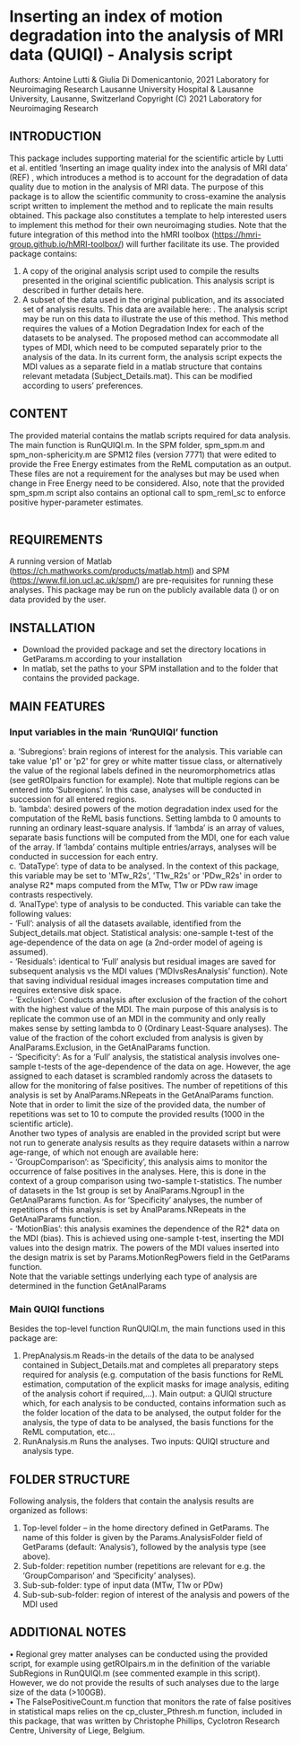 # Inserting an index of motion degradation into the analysis of MRI data (QUIQI) - Analysis script

Authors: Antoine Lutti & Giulia Di Domenicantonio, 2021
Laboratory for Neuroimaging Research
Lausanne University Hospital & Lausanne University, Lausanne, Switzerland
Copyright (C) 2021 Laboratory for Neuroimaging Research

## INTRODUCTION
This package includes supporting material for the scientific article by Lutti et al. entitled ‘Inserting an image quality index into the analysis of MRI data’ (REF) , which introduces a method is to account for the degradation of data quality due to motion in the analysis of MRI data. The purpose of this package is to allow the scientific community to cross-examine the analysis script written to implement the method and to replicate the main results obtained. This package also constitutes a template to help interested users to implement this method for their own neuroimaging studies. Note that the future integration of this method into the hMRI toolbox (https://hmri-group.github.io/hMRI-toolbox/) will further facilitate its use. The provided package contains:
1.	A copy of the original analysis script used to compile the results presented in the original scientific publication. This analysis script is described in further details here. 
2.	A subset of the data used in the original publication, and its associated set of analysis results. This data are available here: . The analysis script may be run on this data to illustrate the use of this method.
This method requires the values of a Motion Degradation Index for each of the datasets to be analysed. The proposed method can accommodate all types of MDI, which need to be computed separately prior to the analysis of the data. In its current form, the analysis script expects the MDI values as a separate field in a matlab structure that contains relevant metadata (Subject_Details.mat). This can be modified according to users’ preferences.  
## CONTENT
The provided material contains the matlab scripts required for data analysis. The main function is RunQUIQI.m. In the SPM folder, spm_spm.m and spm_non-sphericity.m are SPM12 files (version 7771) that were edited to provide the Free Energy estimates from the ReML computation as an output. These files are not a requirement for the analyses but may be used when change in Free Energy need to be considered. Also, note that the provided spm_spm.m script also contains an optional call to spm_reml_sc to enforce positive hyper-parameter estimates.  
 
## REQUIREMENTS
A running version of Matlab (https://ch.mathworks.com/products/matlab.html) and SPM (https://www.fil.ion.ucl.ac.uk/spm/) are pre-requisites for running these analyses. This package may be run on the publicly available data () or on data provided by the user.
## INSTALLATION
- Download the provided package and set the directory locations in GetParams.m according to your installation
- In matlab, set the paths to your SPM installation and to the folder that contains the provided package.
## MAIN FEATURES
### Input variables in the main ‘RunQUIQI’ function
a. ‘Subregions’: brain regions of interest for the analysis. This variable can take value 'p1' or 'p2' for grey or white matter tissue class, or alternatively the value of the regional labels defined in the neuromorphometrics atlas (see getROIpairs function for example). Note that multiple regions can be entered into ‘Subregions’. In this case, analyses will be conducted in succession for all entered regions.  
b. ‘lambda’: desired powers of the motion degradation index used for the computation of the ReML basis functions.  Setting lambda to 0 amounts to running an ordinary least-square analysis. If ‘lambda’ is an array of values, separate basis functions will be computed from the MDI, one for each value of the array. If ‘lambda’ contains multiple entries/arrays, analyses will be conducted in succession for each entry.  
c. ‘DataType’: type of data to be analysed. In the context of this package, this variable may be set to 'MTw_R2s', 'T1w_R2s' or 'PDw_R2s' in order to analyse R2* maps computed from the MTw, T1w or PDw raw image contrasts respectively.  
d. ‘AnalType’: type of analysis to be conducted. This variable can take the following values:  
	- ‘Full’: analysis of all the datasets available, identified from the Subject_details.mat object. Statistical analysis: one-sample t-test of the age-dependence of the data on age (a 2nd-order model of ageing is assumed).  
	- ‘Residuals’: identical to ‘Full’ analysis but residual images are saved for subsequent analysis vs the MDI values (‘MDIvsResAnalysis’ function). Note that saving individual residual images increases computation time and requires extensive disk space.  
	- ‘Exclusion’: Conducts analysis after exclusion of the fraction of the cohort with the highest value of the MDI. The main purpose of this analysis is to replicate the common use of an MDI in the community and only really makes sense by setting lambda to 0 (Ordinary Least-Square analyses). The value of the fraction of the cohort excluded from analysis is given by AnalParams.Exclusion, in the GetAnalParams function.  
	- ‘Specificity’: As for a ‘Full’ analysis, the statistical analysis involves one-sample t-tests of the age-dependence of the data on age. However, the age assigned to each dataset is scrambled randomly across the datasets to allow for the monitoring of false positives. The number of repetitions of this analysis is set by AnalParams.NRepeats in the GetAnalParams function. Note that in order to limit the size of the provided data, the number of repetitions was set to 10 to compute the provided results (1000 in the scientific article).  
Another two types of analysis are enabled in the provided script but were not run to generate analysis results as they require datasets within a narrow age-range, of which not enough are available here:  
	- ‘GroupComparison’: as ‘Specificity’, this analysis aims to monitor the occurrence of false positives in the analyses. Here, this is done in the context of a group comparison using two-sample t-statistics. The number of datasets in the 1st group is set by AnalParams.Ngroup1 in the GetAnalParams function. As for ‘Specificity’ analyses, the number of repetitions of this analysis is set by AnalParams.NRepeats in the GetAnalParams function.   
	- ‘MotionBias’: this analysis examines the dependence of the R2* data on the MDI (bias). This is achieved using one-sample t-test, inserting the MDI values into the design matrix. The powers of the MDI values inserted into the design matrix is set by  Params.MotionRegPowers field in the GetParams function.  
Note that the variable settings underlying each type of analysis are determined in the function GetAnalParams
### Main QUIQI functions
Besides the top-level function RunQUIQI.m, the main functions used in this package are: 
1.	PrepAnalysis.m
Reads-in the details of the data to be analysed contained in Subject_Details.mat and completes all preparatory steps required for analysis (e.g. computation of the basis functions for ReML estimation, computation of the explicit masks for image analysis, editing of the analysis cohort if required,...). 
Main output: a QUIQI structure which, for each analysis to be conducted, contains information such as the folder location of the data to be analysed, the output folder for the analysis, the type of data to be analysed, the basis functions for the ReML computation, etc…
2.	RunAnalysis.m
Runs the analyses. Two inputs: QUIQI structure and analysis type.
## FOLDER STRUCTURE
Following analysis, the folders that contain the analysis results are organized as follows:
1.	Top-level folder – in the home directory defined in GetParams. The name of this folder is given by the Params.AnalysisFolder field of GetParams (default: ‘Analysis’), followed by the analysis type (see above).
2.	Sub-folder: repetition number (repetitions are relevant for e.g. the ‘GroupComparison’ and ‘Specificity’ analyses).
3.	Sub-sub-folder: type of input data (MTw, T1w or PDw)
4.	Sub-sub-sub-folder: region of interest of the analysis and powers of the MDI used
## ADDITIONAL NOTES
•	Regional grey matter analyses can be conducted using the provided script, for example using getROIpairs.m in the definition of the variable SubRegions in RunQUIQI.m (see commented example in this script). However, we do not provide the results of such analyses due to the large size of the data (>100GB).  
•	The FalsePositiveCount.m function that monitors the rate of false positives in statistical maps relies on the cp_cluster_Pthresh.m function, included in this package, that was written by Christophe Phillips, Cyclotron Research Centre, University of Liege, Belgium.  
